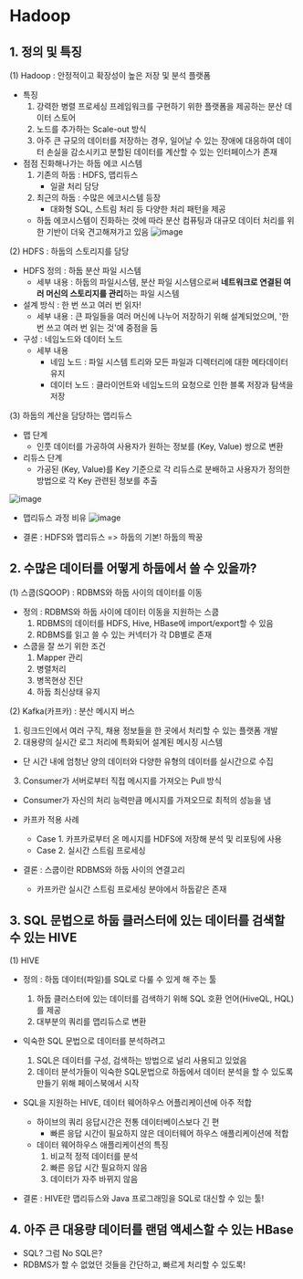 # Hadoop
## 1. 정의 및 특징
(1) Hadoop : 안정적이고 확장성이 높은 저장 및 분석 플랫폼
  - 특징
     1. 강력한 병렬 프로세싱 프레임워크를 구현하기 위한 플랫폼을 제공하는 분산 데이터 스토어
     2. 노드를 추가하는 Scale-out 방식
     3. 아주 큰 규모의 데이터를 저장하는 경우, 일어날 수 있는 장애에 대응하여 데이터 손실을 감소시키고 분할된 데이터를 계산할 수 있는 인터페이스가 존재
  - 점점 진화해나가는 하둡 에코 시스템
     1. 기존의 하둡 : HDFS, 맵리듀스
        - 일괄 처리 담당
     2. 최근의 하둡 : 수많은 에코시스템 등장
        - 대화형 SQL, 스트림 처리 등 다양한 처리 패턴을 제공
     - 하둡 에코시스템이 진화하는 것에 따라 분산 컴퓨팅과 대규모 데이터 처리를 위한 기반이 더욱 견고해져가고 있음
![image](https://user-images.githubusercontent.com/49123169/234770028-03f22ee2-b214-41e6-b401-7cdc87138bc8.png)

(2) HDFS : 하둡의 스토리지를 담당
  - HDFS 정의 : 하둡 분산 파일 시스템
    - 세부 내용 : 하둡의 파일시스템, 분산 파일 시스템으로써 **네트워크로 연결된 여러 머신의 스토리지를 관리**하는 파일 시스템
  - 설계 방식 : 한 번 쓰고 여러 번 읽자!
    - 세부 내용 : 큰 파일들을 여러 머신에 나누어 저장하기 위해 설계되었으며, '한 번 쓰고 여러 번 읽는 것'에 중점을 둠
  - 구성 : 네임노드와 데이터 노드
    - 세부 내용
      - 네임 노드 : 파일 시스템 트리와 모든 파일과 디렉터리에 대한 메타데이터 유지
      - 데이터 노드 : 클라이언트와 네임노드의 요청으로 인한 블록 저장과 탐색을 저장 

(3) 하둡의 계산을 담당하는 맵리듀스
  - 맵 단계
    - 인풋 데이터를 가공하여 사용자가 원하는 정보를 (Key, Value) 쌍으로 변환
  - 리듀스 단계
    - 가공된 (Key, Value)를 Key 기준으로 각 리듀스로 분배하고 사용자가 정의한 방법으로 각 Key 관련된 정보를 추출

![image](https://user-images.githubusercontent.com/49123169/234771250-078bcdec-1560-4f4d-9692-b74cac1e1964.png)

- 맵리듀스 과정 비유
![image](https://user-images.githubusercontent.com/49123169/234771349-15ec14a1-2810-4c82-9143-e90344893788.png)

- 결론 : HDFS와 맵리듀스 => 하둡의 기본! 하둡의 짝꿍


## 2. 수많은 데이터를 어떻게 하둡에서 쓸 수 있을까?
(1) 스쿱(SQOOP) : RDBMS와 하둡 사이의 데이터를 이동
- 정의 : RDBMS와 하둡 사이에 데이터 이동을 지원하는 스쿱
   1. RDBMS의 데이터를 HDFS, Hive, HBase에 import/export할 수 있음
   2. RDBMS를 읽고 쓸 수 있는 커넥터가 각 DB별로 존재
- 스쿱을 잘 쓰기 위한 조건
   1. Mapper 관리
   2. 병렬처리
   3. 병목현상 진단
   4. 하둡 최신상태 유지
   
(2) Kafka(카프카) : 분산 메시지 버스
1. 링크드인에서 여러 구직, 채용 정보들을 한 곳에서 처리할 수 있는 플랫폼 개발
2. 대용량의 실시간 로그 처리에 특화되어 설계된 메시징 시스템
- 단 시간 내에 엄청난 양의 데이터와 다양한 유형의 데이터를 실시간으로 수집
3. Consumer가 서버로부터 직접 메시지를 가져오는 Pull 방식
- Consumer가 자신의 처리 능력만큼 메시지를 가져오므로 최적의 성능을 냄

- 카프카 적용 사례
  - Case 1. 카프카로부터 온 메시지를 HDFS에 저장해 분석 및 리포팅에 사용
  - Case 2. 실시간 스트림 프로세싱
  
- 결론 : 스쿱이란 RDBMS와 하둡 사이의 연결고리
  - 카프카란 실시간 스트림 프로세싱 분야에서 하둡같은 존재
  

## 3. SQL 문법으로 하둡 클러스터에 있는 데이터를 검색할 수 있는 HIVE
(1) HIVE
- 정의 : 하둡 데이터(파일)를 SQL로 다룰 수 있게 해 주는 툴
  1. 하둡 클러스터에 있는 데이터를 검색하기 위해 SQL 호환 언어(HiveQL, HQL)를 제공
  2. 대부분의 쿼리를 맵리듀스로 변환
- 익숙한 SQL 문법으로 데이터를 분석하려고
  1. SQL은 데이터를 구성, 검색하는 방법으로 널리 사용되고 있었음
  2. 데이터 분석가들이 익숙한 SQL문법으로 하둡에서 데이터 분석을 할 수 있도록 만들기 위해 페이스북에서 시작
  
- SQL을 지원하는 HIVE, 데이터 웨어하우스 어플리케이션에 아주 적합
  - 하이브의 쿼리 응답시간은 전통 데이터베이스보다 긴 편
    - 빠른 응답 시간이 필요하지 않은 데이터웨어 하우스 애플리케이션에 적합
  - 데이터 웨어하우스 애플리케이션의 특징
     1. 비교적 정적 데이터를 분석
     2. 빠른 응답 시간 필요하지 않음
     3. 데이터가 자주 바뀌지 않음
     
- 결론 : HIVE란 맵리듀스와 Java 프로그래밍을 SQL로 대신할 수 있는 툴!

## 4. 아주 큰 대용량 데이터를 랜덤 액세스할 수 있는 HBase
- SQL? 그럼 No SQL은?
- RDBMS가 할 수 없었던 것들을 간단하고, 빠르게 처리할 수 있도록!
